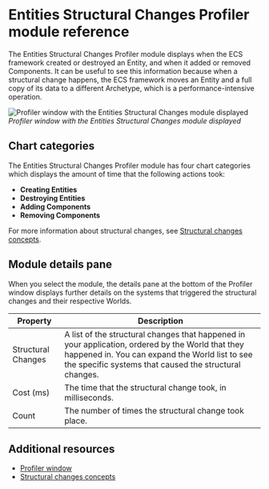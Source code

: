 # Entities Structural Changes Profiler module reference

The Entities Structural Changes Profiler module displays when the ECS framework created or destroyed an Entity, and when it added or removed Components. It can be useful to see this information because when a structural change happens, the ECS framework moves an Entity and a full copy of its data to a different Archetype, which is a performance-intensive operation.

![Profiler window with the Entities Structural Changes module displayed](images/profiler-entities-structural.png )<br/>_Profiler window with the Entities Structural Changes module displayed_

## Chart categories

The Entities Structural Changes Profiler module has four chart categories which displays the amount of time that the following actions took:

* **Creating Entities**
* **Destroying Entities**
* **Adding Components**
* **Removing Components**

For more information about structural changes, see [Structural changes concepts](concepts-structural-changes.md).

## Module details pane

When you select the module, the details pane at the bottom of the Profiler window displays further details on the systems that triggered the structural changes and their respective Worlds.

|**Property**|**Description**|
|---|---|
|Structural Changes|A list of the structural changes that happened in your application, ordered by the World that they happened in. You can expand the World list to see the specific systems that caused the structural changes.|
|Cost (ms)|The time that the structural change took, in milliseconds.|
|Count|The number of times the structural change took place.|

## Additional resources

* [Profiler window](https://docs.unity3d.com/Manual/Profiler.html)
* [Structural changes concepts](concepts-structural-changes.md)
